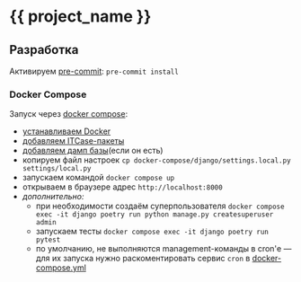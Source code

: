 # {{ project_name }}

## Разработка

Активируем [pre-commit](https://github.com/pre-commit/pre-commit): `pre-commit install`

### Docker Compose

Запуск через [docker compose](https://docs.docker.com/compose/):

* [устанавливаем Docker](https://docs.docker.com/engine/install/)
* [добавляем ITCase-пакеты](/docker-compose/django/itcase/README.md)
* [добавляем дамп базы](/docker-compose/postgres/init/README.md)(если он есть)
* копируем файл настроек `cp docker-compose/django/settings.local.py settings/local.py`
* запускаем командой `docker compose up`
* открываем в браузере адрес `http://localhost:8000`
* *дополнительно:*
    - при необходимости создаём суперпользователя `docker compose exec -it django poetry run python manage.py createsuperuser admin`
    - запускаем тесты `docker compose exec -it django poetry run pytest`
    - по умолчанию, не выполняются management-команды в cron'е — для их запуска нужно раскоментировать сервис `cron` в [docker-compose.yml](/docker-compose.yml)
